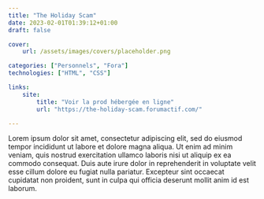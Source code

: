 ```yaml
---
title: "The Holiday Scam"
date: 2023-02-01T01:39:12+01:00
draft: false

cover:
    url: /assets/images/covers/placeholder.png

categories: ["Personnels", "Fora"]
technologies: ["HTML", "CSS"]

links:
    site: 
        title: "Voir la prod hébergée en ligne"
        url: "https://the-holiday-scam.forumactif.com/"

---
```


Lorem ipsum dolor sit amet, consectetur adipiscing elit, sed do eiusmod tempor incididunt ut labore et dolore magna aliqua. Ut enim ad minim veniam, quis nostrud exercitation ullamco laboris nisi ut aliquip ex ea commodo consequat. Duis aute irure dolor in reprehenderit in voluptate velit esse cillum dolore eu fugiat nulla pariatur. Excepteur sint occaecat cupidatat non proident, sunt in culpa qui officia deserunt mollit anim id est laborum.
